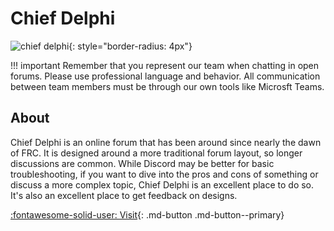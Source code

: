 # Chief Delphi

![chief delphi](/assets/images/cd.png){: style="border-radius: 4px"}

!!! important
    Remember that you represent our team when chatting in open forums. Please use professional language and behavior. All communication between team members must be through our own tools like Microsft Teams.

## About
Chief Delphi is an online forum that has been around since nearly the dawn of FRC. It is designed around a more traditional forum layout, so longer discussions are common. While Discord may be better for basic troubleshooting, if you want to dive into the pros and cons of something or discuss a more complex topic, Chief Delphi is an excellent place to do so. It's also an excellent place to get feedback on designs.

[:fontawesome-solid-user: Visit](https://www.chiefdelphi.com/){: .md-button .md-button--primary}
